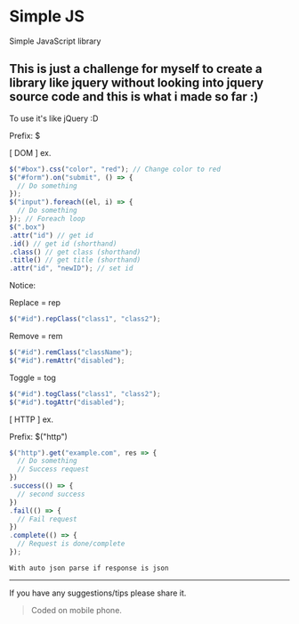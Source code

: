 # Simple JS
Simple JavaScript library

This is just a challenge for myself to create a library like jquery without looking into jquery source code and this is what i made so far :)
-----
To use it's like jQuery :D

Prefix: $

[ DOM ] ex.
```javascript
$("#box").css("color", "red"); // Change color to red
$("#form").on("submit", () => {
  // Do something
});
$("input").foreach((el, i) => {
  // Do something
}); // Foreach loop
$(".box")
.attr("id") // get id
.id() // get id (shorthand)
.class() // get class (shorthand)
.title() // get title (shorthand)
.attr("id", "newID"); // set id
```
Notice:

Replace = rep 
```javascript
$("#id").repClass("class1", "class2");
```

Remove = rem 
```javascript
$("#id").remClass("className");
$("#id").remAttr("disabled");
```

Toggle = tog 
```javascript
$("#id").togClass("class1", "class2");
$("#id").togAttr("disabled");
```

[ HTTP ] ex.


Prefix: $("http")
```javascript
$("http").get("example.com", res => {
  // Do something
  // Success request
})
.success(() => {
  // second success 
})
.fail(() => {
  // Fail request
})
.complete(() => {
  // Request is done/complete
});
```
`With auto json parse if response is json`

------
If you have any suggestions/tips please share it.

>Coded on mobile phone.
